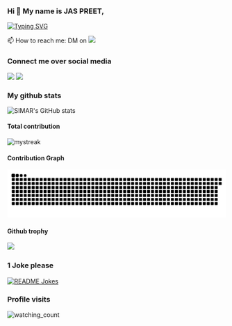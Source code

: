 ### Hi 👋 My name is JAS PREET,
[![Typing SVG](https://readme-typing-svg.demolab.com?font=Fira+Code&pause=1000&color=00F71E&random=false&width=435&lines=Cyber+Security+Analyst;Penetration+Tester;DevOps+Engineer;Cloud+Architect+)](https://git.io/typing-svg)
<!--
**thebugbounter/thebugbounter** is a ✨ _special_ ✨ repository because its `README.md` (this file) appears on your GitHub profile.

Here are some ideas to get you started:
-->



📫 How to reach me:  DM on [<img src="https://img.shields.io/badge/-Instagram-red" />](https://instagram.com/thebugbounter "DM on Instagram")

### Connect me over social media

[<img src="https://img.shields.io/badge/Twitter-1DA1F2?style=for-the-badge&logo=twitter&logoColor=white" />](https://twitter.com/thebugbounter "Twitter") [<img src="https://img.shields.io/badge/LinkedIn-0077B5?style=for-the-badge&logo=linkedin&logoColor=white" />](https://www.linkedin.com/in/jaspreet604/ "LinkedIn") 

### My github stats

![SIMAR's GitHub stats](https://github-readme-stats.vercel.app/api?username=thebugbounter&show_icons=true&theme=radical)

#### Total contribution

<img src="https://github-readme-streak-stats.herokuapp.com/?user=thebugbounter&theme=tokyonight" alt="mystreak"/>

#### Contribution Graph

![Snake animation](https://github.com/rahul05ranjan/rahul05ranjan/blob/output/github-contribution-snake.svg)


#### Github trophy

<img src="https://github-profile-trophy.vercel.app/?username=thebugbounter&theme=juicyfresh&no-bg=true" />

### 1 Joke please

<a href="https://readme-jokes.vercel.app"><img align="center" src="https://readme-jokes.vercel.app/api" alt="README Jokes"></a>

### Profile visits

<img src="https://komarev.com/ghpvc/?username=thebugbounter&color=brightgreen" alt="watching_count" />

